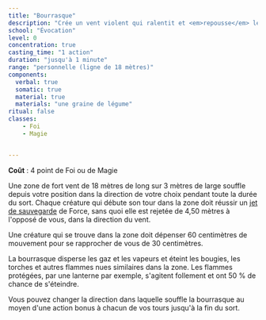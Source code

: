 ```yaml
---
title: "Bourrasque"
description: "Crée un vent violent qui ralentit et <em>repousse</em> les créatures."
school: "Évocation"
level: 0
concentration: true
casting_time: "1 action"
duration: "jusqu'à 1 minute"
range: "personnelle (ligne de 18 mètres)"
components:
  verbal: true
  somatic: true
  material: true
  materials: "une graine de légume"
ritual: false
classes:
    - Foi
    - Magie


---
```

**Coût** : 4 point de Foi ou de Magie  

Une zone de fort vent de 18 mètres de long sur 3 mètres de large souffle depuis votre position dans la direction de votre choix pendant toute la durée du sort. Chaque créature qui débute son tour dans la zone doit réussir un [jet de sauvegarde](/utiliser-les-caracteristiques/#jets-de-sauvegarde) de Force, sans quoi elle est rejetée de 4,50 mètres à l'opposé de vous, dans la direction du vent.

Une créature qui se trouve dans la zone doit dépenser 60 centimètres de mouvement pour se rapprocher de vous de 30 centimètres.

La bourrasque disperse les gaz et les vapeurs et éteint les bougies, les torches et autres flammes nues similaires dans la zone. Les flammes protégées, par une lanterne par exemple, s'agitent follement et ont 50 % de chance de s'éteindre.

Vous pouvez changer la direction dans laquelle souffle la bourrasque au moyen d'une action bonus à chacun de vos tours jusqu'à la fin du sort.
